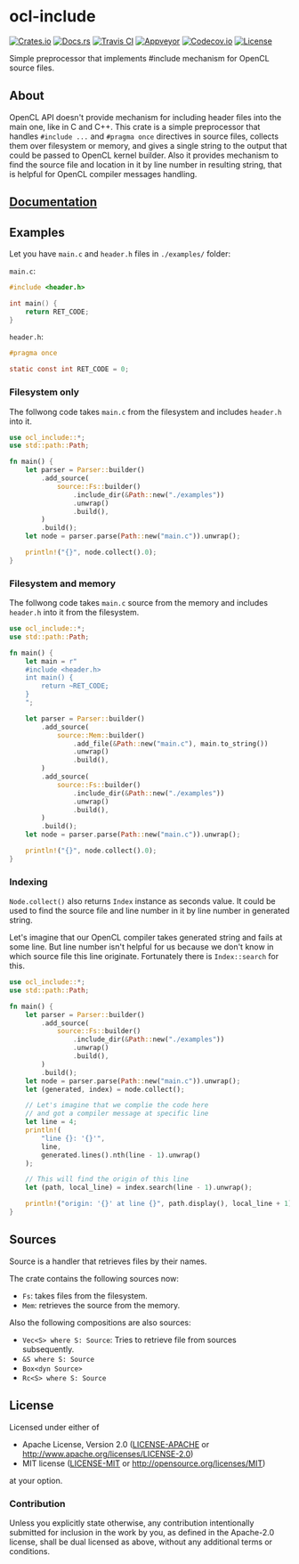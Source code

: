 # ocl-include

[![Crates.io][crates_badge]][crates]
[![Docs.rs][docs_badge]][docs]
[![Travis CI][travis_badge]][travis]
[![Appveyor][appveyor_badge]][appveyor]
[![Codecov.io][codecov_badge]][codecov]
[![License][license_badge]][license]

[crates_badge]: https://img.shields.io/crates/v/ocl-include.svg
[docs_badge]: https://docs.rs/ocl-include/badge.svg
[travis_badge]: https://api.travis-ci.org/agerasev/ocl-include.svg
[appveyor_badge]: https://ci.appveyor.com/api/projects/status/github/agerasev/ocl-include?branch=master&svg=true
[codecov_badge]: https://codecov.io/gh/agerasev/ocl-include/graphs/badge.svg
[license_badge]: https://img.shields.io/crates/l/ocl-include.svg

[crates]: https://crates.io/crates/ocl-include
[docs]: https://docs.rs/ocl-include
[travis]: https://travis-ci.org/agerasev/ocl-include
[appveyor]: https://ci.appveyor.com/project/agerasev/ocl-include
[codecov]: https://codecov.io/gh/agerasev/ocl-include
[license]: #license

Simple preprocessor that implements #include mechanism for OpenCL source files.

## About

OpenCL API doesn't provide mechanism for including header files into the main one, like in C and C++. This crate is a simple preprocessor that handles `#include ...` and `#pragma once` directives in source files, collects them over filesystem or memory, and gives a single string to the output that could be passed to OpenCL kernel builder. Also it provides mechanism to find the source file and location in it by line number in resulting string, that is helpful for OpenCL compiler messages handling.

## [Documentation](https://docs.rs/ocl-include)

## Examples

Let you have `main.c` and `header.h` files in `./examples/` folder:

`main.c`:
```c
#include <header.h>

int main() {
    return RET_CODE;
}
```

`header.h`:
```c
#pragma once

static const int RET_CODE = 0;
```

### Filesystem only

The follwong code takes `main.c` from the filesystem and includes `header.h` into it.

```rust
use ocl_include::*;
use std::path::Path;

fn main() {
    let parser = Parser::builder()
        .add_source(
            source::Fs::builder()
                .include_dir(&Path::new("./examples"))
                .unwrap()
                .build(),
        )
        .build();
    let node = parser.parse(Path::new("main.c")).unwrap();

    println!("{}", node.collect().0);
}
```

### Filesystem and memory

The follwong code takes `main.c` source from the memory and includes `header.h` into it from the filesystem.

```rust
use ocl_include::*;
use std::path::Path;

fn main() {
    let main = r"
    #include <header.h>
    int main() {
        return ~RET_CODE;
    }
    ";

    let parser = Parser::builder()
        .add_source(
            source::Mem::builder()
                .add_file(&Path::new("main.c"), main.to_string())
                .unwrap()
                .build(),
        )
        .add_source(
            source::Fs::builder()
                .include_dir(&Path::new("./examples"))
                .unwrap()
                .build(),
        )
        .build();
    let node = parser.parse(Path::new("main.c")).unwrap();

    println!("{}", node.collect().0);
}
```

### Indexing

`Node.collect()` also returns `Index` instance as seconds value. It could be used to find the source file and line number in it by line number in generated string.

Let's imagine that our OpenCL compiler takes generated string and fails at some line. But line number isn't helpful for us because we don't know in which source file this line originate. Fortunately there is `Index::search` for this.

```rust
use ocl_include::*;
use std::path::Path;

fn main() {
    let parser = Parser::builder()
        .add_source(
            source::Fs::builder()
                .include_dir(&Path::new("./examples"))
                .unwrap()
                .build(),
        )
        .build();
    let node = parser.parse(Path::new("main.c")).unwrap();
    let (generated, index) = node.collect();

    // Let's imagine that we complie the code here
    // and got a compiler message at specific line
    let line = 4;
    println!(
        "line {}: '{}'",
        line,
        generated.lines().nth(line - 1).unwrap()
    );

    // This will find the origin of this line
    let (path, local_line) = index.search(line - 1).unwrap();

    println!("origin: '{}' at line {}", path.display(), local_line + 1);
}
```

## Sources

Source is a handler that retrieves files by their names.

The crate contains the following sources now: 

+ `Fs`: takes files from the filesystem.
+ `Mem`: retrieves the source from the memory.

Also the following compositions are also sources:

+ `Vec<S> where S: Source`: Tries to retrieve file from sources subsequently.
+ `&S where S: Source`
+ `Box<dyn Source>`
+ `Rc<S> where S: Source`

## License

Licensed under either of

 * Apache License, Version 2.0 ([LICENSE-APACHE](LICENSE-APACHE) or http://www.apache.org/licenses/LICENSE-2.0)
 * MIT license ([LICENSE-MIT](LICENSE-MIT) or http://opensource.org/licenses/MIT)

at your option.

### Contribution

Unless you explicitly state otherwise, any contribution intentionally submitted
for inclusion in the work by you, as defined in the Apache-2.0 license, shall be dual licensed as above, without any
additional terms or conditions.
